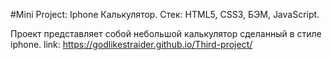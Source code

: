 ﻿#Mini Project: Iphone Калькулятор.
Стек: HTML5, CSS3, БЭМ, JavaScript.

Проект представляет собой небольшой калькулятор сделанный в стиле iphone.
link: https://godlikestraider.github.io/Third-project/
